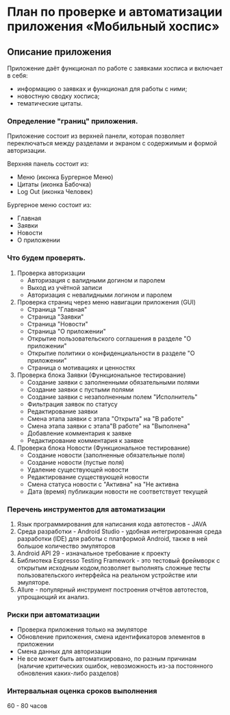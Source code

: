 # План по проверке и автоматизации приложения «Мобильный хоспис»

## Описание приложения
Приложение даёт функционал по работе с заявками хосписа и включает в себя:

* информацию о заявках и функционал для работы с ними;
* новостную сводку хосписа;
* тематические цитаты.

### Определение "границ" приложения.
Приложение состоит из верхней панели, которая позволяет переключаться между разделами и экраном с содержимым и формой авторизации.

Верхняя панель состоит из:
- Меню (иконка Бургерное Меню)
- Цитаты (иконка Бабочка)
- Log Out (иконка Человек)

Бургерное меню состоит из:
- Главная
- Заявки
- Новости
- О приложении

### Что будем проверять.
1. Проверка авторизации
   * Авторизация с валидными догином и паролем
   * Выход из учётной записи
   * Авторизация с невалидными логином и паролем
2. Проверка страниц через меню навигации приложения (GUI)
    * Страница "Главная"
    * Страница "Заявки"
    * Страница "Новости"
    * Страница "О приложении"
    * Открытие пользовательского соглашения в разделе "О приложении"
    * Открытие политики о конфиденциальности в разделе "О приложении"
    * Страница о мотивациях и ценностях
3. Проверка блока Заявки (Функциональное тестирование)
    * Создание заявки с заполненными обязательными полями
    * Создание заявки с пустыми полями
    * Создание заявки с незаполненным полем "Исполнитель"
    * Фильтрация заявок по статусу
    * Редактирование заявки
    * Смена этапа заявки с этапа "Открыта" на "В работе"
    * Смена этапа заявки с этапа"В работе" на "Выполнена"
    * Добавление комментария к заявке
    * Редактирование комментария к заявке
4. Проверка блока Новости (Функциональное тестирование)
    * Создание новости (заполненные обязательные поля)
    * Создание новости (пустые поля)
    * Удаление существующей новости
    * Редактирование существующей новости
    * Смена статуса новости с "Активна" на "Не активна
    * Дата (время) публикации новости не соответствует текущей

### Перечень инструментов для автоматизации
1. Язык программирования для написания кода автотестов - JAVA
2. Среда разработки - Android Studio -  удобная интегрированная среда разработки (IDE) для работы с платформой Android, также в ней большое количество эмуляторов
2. Android API 29 - изначальное требование к проекту
3. Библиотека Espresso Testing Framework - это тестовый фреймворк с открытым исходным кодом,позволяет выполнять сложные тесты пользовательского интерфейса на реальном устройстве или эмуляторе.
4. Allure - популярный инструмент построения отчётов автотестов, упрощающий их анализ.

### Риски при автоматизации
* Проверка приложения только на эмуляторе
* Обновление приложения, смена идентификаторов элементов в приложении
* Смена данных для авторизации
* Не все может быть автоматизировано, по разным причинам (наличие критических ошибок, невозможность из-за постоянного обновления каких-либо разделов)

### Интервальная оценка сроков выполнения
60 - 80 часов
